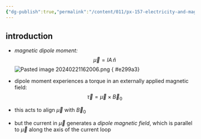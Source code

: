 ```yaml
---
{"dg-publish":true,"permalink":"/content/011/px-157-electricity-and-magnetism/px-157-c-magnetic-fields/px-157-c9-magnetic-dipole-moment/","created":"2024-10-01T18:27:10.211+01:00","updated":"2024-11-26T20:10:04.653+00:00"}
---
```


## introduction
- *magnetic dipole moment:*
$$
\vec\mu = IA\,\hat n
$$
![Pasted image 20240221162006.png](/img/user/pics/Pasted%20image%2020240221162006.png)
{ #e299a3}

- dipole moment experiences a torque in an externally applied magnetic field:
$$
\vec \tau = \vec \mu \times \vec B_{0}
$$
- this acts to align $\vec\mu$ with $\vec B_{0}$
- but the current in $\vec\mu$ generates a *dipole magnetic field*, which is parallel to $\vec\mu$ along the axis of the current loop
